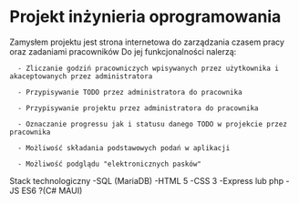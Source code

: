 # Projekt inżynieria oprogramowania

Zamysłem projektu jest strona internetowa do zarządzania czasem pracy oraz zadaniami pracowników 
Do jej funkcjonalności nalerzą:
``` 
  - Zliczanie godziń pracowniczych wpisywanych przez użytkownika i akaceptowanych przez administratora 
```
```
  - Przypisywanie TODO przez administratora do pracownika 
```
```
  - Przypisywanie projektu przez administratora do pracownika
``` 
```
  - Oznaczanie progressu jak i statusu danego TODO w projekcie przez pracownika 
``` 
```
  - Możliwość składania podstawowych podań w aplikacji 
``` 
```
  - Możliwość podglądu "elektronicznych pasków"
  ```

  
  Stack technologiczny 
    -SQL (MariaDB) 
    -HTML 5 
    -CSS 3 
    -Express lub php 
    -JS ES6 
    ?(C# MAUI)
